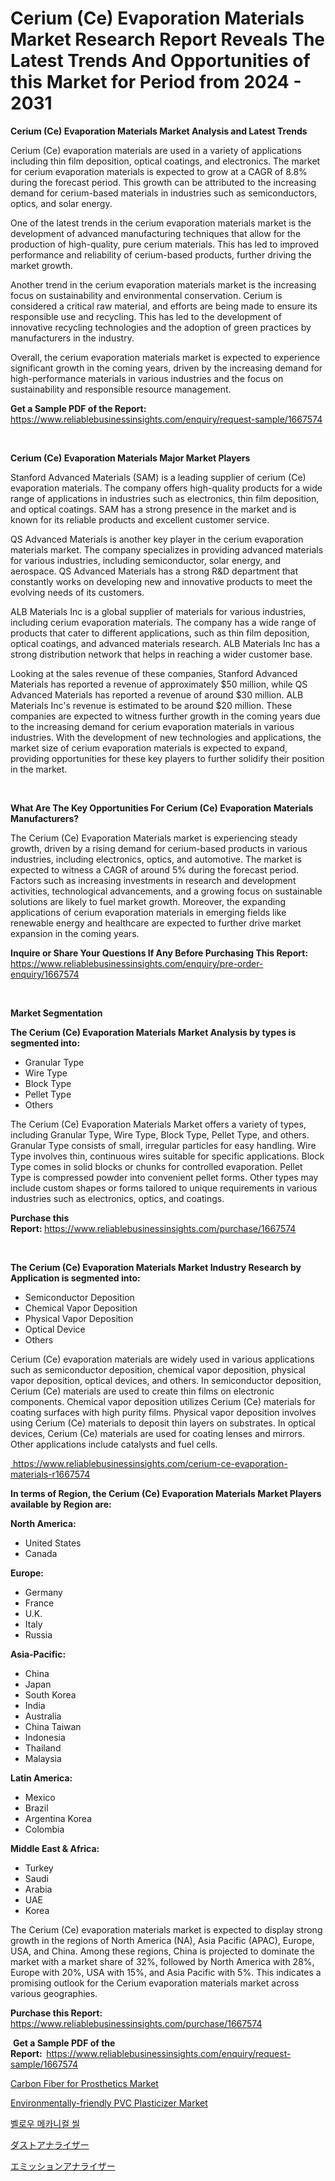 <p><h1>Cerium (Ce) Evaporation Materials Market Research Report Reveals The Latest Trends And Opportunities of this Market for Period from 2024 - 2031</h1></p><p><strong>Cerium (Ce) Evaporation Materials Market Analysis and Latest Trends</strong></p>
<p><p>Cerium (Ce) evaporation materials are used in a variety of applications including thin film deposition, optical coatings, and electronics. The market for cerium evaporation materials is expected to grow at a CAGR of 8.8% during the forecast period. This growth can be attributed to the increasing demand for cerium-based materials in industries such as semiconductors, optics, and solar energy.</p><p>One of the latest trends in the cerium evaporation materials market is the development of advanced manufacturing techniques that allow for the production of high-quality, pure cerium materials. This has led to improved performance and reliability of cerium-based products, further driving the market growth.</p><p>Another trend in the cerium evaporation materials market is the increasing focus on sustainability and environmental conservation. Cerium is considered a critical raw material, and efforts are being made to ensure its responsible use and recycling. This has led to the development of innovative recycling technologies and the adoption of green practices by manufacturers in the industry.</p><p>Overall, the cerium evaporation materials market is expected to experience significant growth in the coming years, driven by the increasing demand for high-performance materials in various industries and the focus on sustainability and responsible resource management.</p></p>
<p><strong>Get a Sample PDF of the Report:&nbsp;</strong> <a href="https://www.reliablebusinessinsights.com/enquiry/request-sample/1667574">https://www.reliablebusinessinsights.com/enquiry/request-sample/1667574</a></p>
<p>&nbsp;</p>
<p><strong>Cerium (Ce) Evaporation Materials Major Market Players</strong></p>
<p><p>Stanford Advanced Materials (SAM) is a leading supplier of cerium (Ce) evaporation materials. The company offers high-quality products for a wide range of applications in industries such as electronics, thin film deposition, and optical coatings. SAM has a strong presence in the market and is known for its reliable products and excellent customer service.</p><p>QS Advanced Materials is another key player in the cerium evaporation materials market. The company specializes in providing advanced materials for various industries, including semiconductor, solar energy, and aerospace. QS Advanced Materials has a strong R&D department that constantly works on developing new and innovative products to meet the evolving needs of its customers.</p><p>ALB Materials Inc is a global supplier of materials for various industries, including cerium evaporation materials. The company has a wide range of products that cater to different applications, such as thin film deposition, optical coatings, and advanced materials research. ALB Materials Inc has a strong distribution network that helps in reaching a wider customer base.</p><p>Looking at the sales revenue of these companies, Stanford Advanced Materials has reported a revenue of approximately $50 million, while QS Advanced Materials has reported a revenue of around $30 million. ALB Materials Inc's revenue is estimated to be around $20 million. These companies are expected to witness further growth in the coming years due to the increasing demand for cerium evaporation materials in various industries. With the development of new technologies and applications, the market size of cerium evaporation materials is expected to expand, providing opportunities for these key players to further solidify their position in the market.</p></p>
<p>&nbsp;</p>
<p><strong>What Are The Key Opportunities For Cerium (Ce) Evaporation Materials Manufacturers?</strong></p>
<p><p>The Cerium (Ce) Evaporation Materials market is experiencing steady growth, driven by a rising demand for cerium-based products in various industries, including electronics, optics, and automotive. The market is expected to witness a CAGR of around 5% during the forecast period. Factors such as increasing investments in research and development activities, technological advancements, and a growing focus on sustainable solutions are likely to fuel market growth. Moreover, the expanding applications of cerium evaporation materials in emerging fields like renewable energy and healthcare are expected to further drive market expansion in the coming years.</p></p>
<p><strong>Inquire or Share Your Questions If Any Before Purchasing This Report:</strong> <a href="https://www.reliablebusinessinsights.com/enquiry/pre-order-enquiry/1667574">https://www.reliablebusinessinsights.com/enquiry/pre-order-enquiry/1667574</a></p>
<p>&nbsp;</p>
<p><strong>Market Segmentation</strong></p>
<p><strong>The Cerium (Ce) Evaporation Materials Market Analysis by types is segmented into:</strong></p>
<p><ul><li>Granular Type</li><li>Wire Type</li><li>Block Type</li><li>Pellet Type</li><li>Others</li></ul></p>
<p><p>The Cerium (Ce) Evaporation Materials Market offers a variety of types, including Granular Type, Wire Type, Block Type, Pellet Type, and others. Granular Type consists of small, irregular particles for easy handling. Wire Type involves thin, continuous wires suitable for specific applications. Block Type comes in solid blocks or chunks for controlled evaporation. Pellet Type is compressed powder into convenient pellet forms. Other types may include custom shapes or forms tailored to unique requirements in various industries such as electronics, optics, and coatings.</p></p>
<p><strong>Purchase this Report:&nbsp;</strong><a href="https://www.reliablebusinessinsights.com/purchase/1667574">https://www.reliablebusinessinsights.com/purchase/1667574</a></p>
<p>&nbsp;</p>
<p><strong>The Cerium (Ce) Evaporation Materials Market Industry Research by Application is segmented into:</strong></p>
<p><ul><li>Semiconductor Deposition</li><li>Chemical Vapor Deposition</li><li>Physical Vapor Deposition</li><li>Optical Device</li><li>Others</li></ul></p>
<p><p>Cerium (Ce) evaporation materials are widely used in various applications such as semiconductor deposition, chemical vapor deposition, physical vapor deposition, optical devices, and others. In semiconductor deposition, Cerium (Ce) materials are used to create thin films on electronic components. Chemical vapor deposition utilizes Cerium (Ce) materials for coating surfaces with high purity films. Physical vapor deposition involves using Cerium (Ce) materials to deposit thin layers on substrates. In optical devices, Cerium (Ce) materials are used for coating lenses and mirrors. Other applications include catalysts and fuel cells.</p></p>
<p><a href="https://www.reliablebusinessinsights.com/cerium-ce-evaporation-materials-r1667574">&nbsp;https://www.reliablebusinessinsights.com/cerium-ce-evaporation-materials-r1667574</a></p>
<p><strong>In terms of Region, the Cerium (Ce) Evaporation Materials Market Players available by Region are:</strong></p>
<p>
    <p> <strong> North America: </strong>
        <ul>
            <li>United States</li>
            <li>Canada</li>
        </ul>
        </p> 
    <p> <strong> Europe: </strong>
        <ul>
            <li>Germany</li>
            <li>France</li>
            <li>U.K.</li>
            <li>Italy</li>
            <li>Russia</li>
        </ul>
        </p> 
    <p> <strong> Asia-Pacific: </strong>
        <ul>
            <li>China</li>
            <li>Japan</li>
            <li>South Korea</li>
            <li>India</li>
            <li>Australia</li>
            <li>China Taiwan</li>
            <li>Indonesia</li>
            <li>Thailand</li>
            <li>Malaysia</li>
        </ul>
        </p> 
    <p> <strong> Latin America: </strong>
        <ul>
            <li>Mexico</li>
            <li>Brazil</li>
            <li>Argentina Korea</li>
            <li>Colombia</li>
        </ul>
        </p> 
    <p> <strong> Middle East & Africa: </strong>
        <ul>
            <li>Turkey</li>
            <li>Saudi</li>
            <li>Arabia</li>
            <li>UAE</li>
            <li>Korea</li>
        </ul>
    </p>
    </p>
<p><p>The Cerium (Ce) evaporation materials market is expected to display strong growth in the regions of North America (NA), Asia Pacific (APAC), Europe, USA, and China. Among these regions, China is projected to dominate the market with a market share of 32%, followed by North America with 28%, Europe with 20%, USA with 15%, and Asia Pacific with 5%. This indicates a promising outlook for the Cerium evaporation materials market across various geographies.</p></p>
<p><strong>Purchase this Report: </strong><a href="https://www.reliablebusinessinsights.com/purchase/1667574">https://www.reliablebusinessinsights.com/purchase/1667574</a></p>
<p>&nbsp;<strong>Get a Sample PDF of the Report:&nbsp;&nbsp;</strong><a href="https://www.reliablebusinessinsights.com/enquiry/request-sample/1667574">https://www.reliablebusinessinsights.com/enquiry/request-sample/1667574</a></p>
<p><strong></strong></p>
<p><p><a href="https://github.com/juancolorado15/Market-Research-Report-List-3/blob/main/carbon-fiber-for-prosthetics-market.md">Carbon Fiber for Prosthetics Market</a></p><p><a href="https://github.com/dx0328/Market-Research-Report-List-3/blob/main/environmentally-friendly-pvc-plasticizer-market.md">Environmentally-friendly PVC Plasticizer Market</a></p><p><a href="https://github.com/rick7624/Market-Research-Report-List-1/blob/main/7593676142172.md">벨로우 메카니컬 씰</a></p><p><a href="https://github.com/vlcostes/Market-Research-Report-List-2/blob/main/1418985136645.md">ダストアナライザー</a></p><p><a href="https://github.com/gfggqjbfys368009/Market-Research-Report-List-2/blob/main/7934374136644.md">エミッションアナライザー</a></p></p>